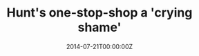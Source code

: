 ---
date: "2014-07-21T00:00:00Z"
type: project
external_link: https://blankgc.com.au/hunts-one-stop-shop-a-crying-shame/

summary: The federal government’s environmental one-stop shop policy is in its final stages of approval, but many doubt the ability of the Newman Government to properly manage Queensland’s national treasures.

tags: 
- Blank Magazine

title: Hunt's one-stop-shop a 'crying shame'

---